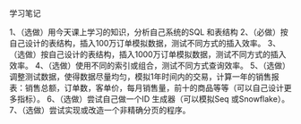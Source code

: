 学习笔记

1、（选做）用今天课上学习的知识，分析自己系统的SQL 和表结构
2、（必做）按自己设计的表结构，插入100万订单模拟数据，测试不同方式的插入效率。
3、（选做）按自己设计的表结构，插入1000万订单模拟数据，测试不同方式的插入效率。
4、（选做）使用不同的索引或组合，测试不同方式查询效率。
5、（选做）调整测试数据，使得数据尽量均匀，模拟1年时间内的交易，计算一年的销售报
表：销售总额，订单数，客单价，每月销售量，前十的商品等等（可以自己设计更多指标）。
6、（选做）尝试自己做一个ID 生成器（可以模拟Seq 或Snowflake）。
7、（选做）尝试实现或改造一个非精确分页的程序。